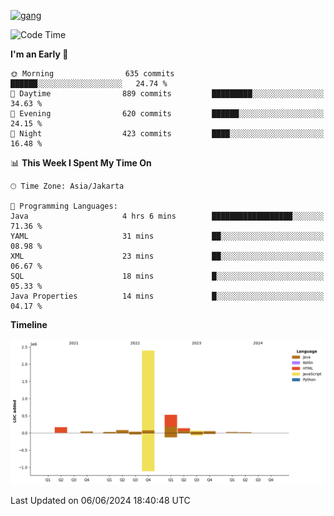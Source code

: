 <!-- [<img src='https://dev.karakun.com/assets/posts/2018-09-16-jc-java-article/3duke_suspects.jpg' alt='java'>](https://github.com/yeahbutstill) -->
[<img src='https://asset-2.tstatic.net/tribunnewswiki/foto/bank/images/Mozart.jpg' alt='gang'>](https://github.com/yeahbutstill)

<!--START_SECTION:waka-->
![Code Time](http://img.shields.io/badge/Code%20Time-2%2C722%20hrs%2011%20mins-blue)

**I'm an Early 🐤** 

```text
🌞 Morning                635 commits         ██████░░░░░░░░░░░░░░░░░░░   24.74 % 
🌆 Daytime                889 commits         █████████░░░░░░░░░░░░░░░░   34.63 % 
🌃 Evening                620 commits         ██████░░░░░░░░░░░░░░░░░░░   24.15 % 
🌙 Night                  423 commits         ████░░░░░░░░░░░░░░░░░░░░░   16.48 % 
```


📊 **This Week I Spent My Time On** 

```text
🕑︎ Time Zone: Asia/Jakarta

💬 Programming Languages: 
Java                     4 hrs 6 mins        ██████████████████░░░░░░░   71.36 % 
YAML                     31 mins             ██░░░░░░░░░░░░░░░░░░░░░░░   08.98 % 
XML                      23 mins             ██░░░░░░░░░░░░░░░░░░░░░░░   06.67 % 
SQL                      18 mins             █░░░░░░░░░░░░░░░░░░░░░░░░   05.33 % 
Java Properties          14 mins             █░░░░░░░░░░░░░░░░░░░░░░░░   04.17 % 
```

**Timeline**

![Lines of Code chart](https://raw.githubusercontent.com/yeahbutstill/yeahbutstill/main/assets/bar_graph.png)


 Last Updated on 06/06/2024 18:40:48 UTC
<!--END_SECTION:waka-->
